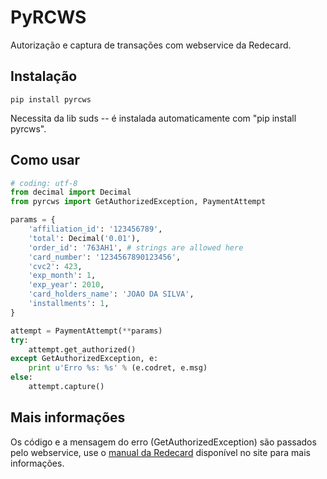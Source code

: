 PyRCWS
======

Autorização e captura de transações com webservice da Redecard.


Instalação
----------

    pip install pyrcws

Necessita da lib suds -- é instalada automaticamente com "pip install pyrcws".

Como usar
---------

```python
# coding: utf-8
from decimal import Decimal
from pyrcws import GetAuthorizedException, PaymentAttempt

params = {
    'affiliation_id': '123456789',
    'total': Decimal('0.01'),
    'order_id': '763AH1', # strings are allowed here
    'card_number': '1234567890123456',
    'cvc2': 423,
    'exp_month': 1,
    'exp_year': 2010,
    'card_holders_name': 'JOAO DA SILVA',
    'installments': 1,
}

attempt = PaymentAttempt(**params)
try:
    attempt.get_authorized()
except GetAuthorizedException, e:
    print u'Erro %s: %s' % (e.codret, e.msg)
else:
    attempt.capture()
```

Mais informações
----------------

Os código e a mensagem do erro (GetAuthorizedException) são passados pelo webservice, use o [manual da Redecard](https://services.redecard.com.br/NovoPortal/Portals/_PierNet/documents/Komerci_Manual_Webservice.pdf) disponível no site para mais informações.
